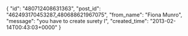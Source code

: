  {
   "id": "480712408631363",
   "post_id": "462493170453287_480688621967075",
   "from_name": "Fiona Munro",
   "message": "you have to create surety l",
   "created_time": "2013-02-14T00:43:03+0000"
 }
